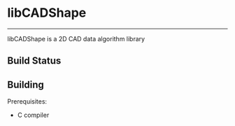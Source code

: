 # libCADShape

----

libCADShape is a 2D CAD data algorithm library

## Build Status

## Building

Prerequisites:

- C compiler
